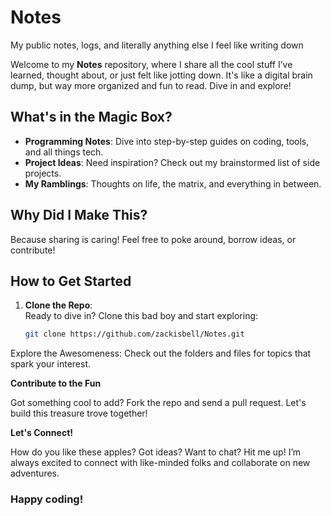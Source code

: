 # Notes
 My public notes, logs, and literally anything else I feel like writing down

Welcome to my **Notes** repository, where I share all the cool stuff I’ve learned, thought about, or just felt like jotting down. It's like a digital brain dump, but way more organized and fun to read. Dive in and explore!

## What's in the Magic Box?

- **Programming Notes**: Dive into step-by-step guides on coding, tools, and all things tech.
- **Project Ideas**: Need inspiration? Check out my brainstormed list of side projects.
- **My Ramblings**: Thoughts on life, the matrix, and everything in between.

## Why Did I Make This?

Because sharing is caring! Feel free to poke around, borrow ideas, or contribute!

## How to Get Started

1. **Clone the Repo**:  
   Ready to dive in? Clone this bad boy and start exploring:  
   ```bash
   git clone https://github.com/zackisbell/Notes.git
Explore the Awesomeness:
Check out the folders and files for topics that spark your interest.


**Contribute to the Fun**

Got something cool to add? Fork the repo and send a pull request. Let's build this treasure trove together!


**Let's Connect!**

How do you like these apples? Got ideas? Want to chat? Hit me up! I’m always excited to connect with like-minded folks and collaborate on new adventures.

### Happy coding!